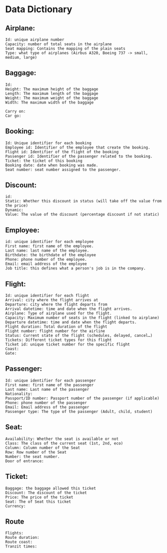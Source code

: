 # Data Dictionary

## Airplane:

    Id: unique airplane number
	Capacity: number of total seats in the airplane
	Seat mapping: Contains the mapping of the plain seats
    Type: what type of airplanes (Airbus A320, Boeing 737 -> small, medium, large)

## Baggage:

	Id:
	Height: The maximum height of the baggage
	Length: The maximum length of the baggage
    Weight: The maximum weight of the baggage
    Width: The maximum width of the baggage

	Carry on:
	Car go:

## Booking:

    Id: Unique identifier for each booking
	Employee id: Identifier of the employee that create the booking.
    Flight id: Identifier of the flight of the booking
	Passenger id: Identifier of the passenger related to the booking.
	Ticket: the ticket of this booking
	Booking date: date when booking was made.
	Seat number: seat number assigned to the passenger.

## Discount:

	id:
	Static: Whether this discount in status (will take off the value from the price)
	Dynamic:
	Value: The value of the discount (percentage discount if not static)

## Employee:

    id: unique identifier for each employee
	First name: first name of the employee.
	Last name: last name of the employee.
	Birthdate: the birthdate of the employee
	Phone: phone number of the employee.
	Email: email address of the employee
    Job title: this defines what a person's job is in the company.


## Flight:

    Id: unique identifier for each flight
	Arrival: city where the flight arrives at
	Departure: city where the flight departs from
    Arrival datetime: time and date when the flight arrives.
    Airplane: Type of airplane used for the flight.
    Capacity: Maximum number of seats in the flight (linked to airplane)
	Departure datetime: time and date when the flight departs.
	Flight duration: Total duration of the flight
    Flight number: flight number for the airline
    Status: Current state of the flight (schedules, delayed, cancel…)
	Tickets: Different ticket types for this flight 
	Ticket id: unique ticket number for the specific flight
	Coast:
	Gate:


## Passenger:

    Id: unique identifier for each passenger
	First name: first name of the passenger
	Last name: Last name of the passenger
	Nationality:
	Passport/ID number: Passport number of the passenger (if applicable)
	Phone: phone number of the passenger
	Email: Email address of the passenger
    Passenger type: The type of the passenger (Adult, child, student)

## Seat:

	Availability: Whether the seat is available or not
    Class: The class of the current seat (1st, 2nd, eco)
    Column: Column number of the Seat
	Row: Row number of the Seat
	Number: the seat number.
	Door of entrance:

## Ticket:

	Baggage: the baggage allowed this ticket
	Discount: The discount of the ticket
    Price: The price of the ticket
    Seat: The of Seat this ticket
	Currency:

## Route

	Flights:
	Route duration:
	Route coast:
	Tranzit times:
